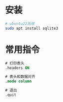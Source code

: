 # 安装
```bash
# ubuntu22系统
sudo apt install sqlite3
```

# 常用指令
```sql
# 打印表头
.headers ON

# 表头和数据对齐
.mode column

# 退出
.quit
```
